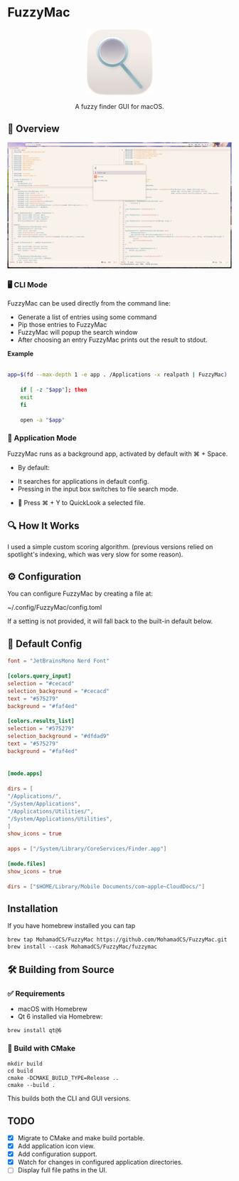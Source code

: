 # FuzzyMac

<p align="center">
<img src="./res/app_icon/icon-256x256.png" alt="FuzzyMac Icon" width="150">
</p>

<p align="center">
A fuzzy finder GUI for macOS.
</p>


## 📸 Overview

<p align="center">
<img src="./res/overview.png" alt="FuzzyMac Screenshot">
</p>


###  🖥️ CLI Mode

FuzzyMac can be used directly from the command line:

- Generate a list of entries using some command
- Pip those entries to FuzzyMac
- FuzzyMac will popup the search window
- After choosing an entry FuzzyMac prints out the result to stdout.

**Example**
```bash

app=$(fd --max-depth 1 -e app . /Applications -x realpath | FuzzyMac)

	if [ -z "$app"]; then
	exit
	fi

	open -a "$app"

```

### 🧭 Application Mode

FuzzyMac runs as a background app, activated by default with ⌘ + Space.

- By default:
*	It searches for applications in default config.
*	Pressing <Space> in the input box switches to file search mode.

- 📄 Press ⌘ + Y to QuickLook a selected file.


## 🔍 How It Works
I used a simple custom scoring algorithm.
(previous versions relied on spotlight's indexing, which was very slow for some reason).

## ⚙️ Configuration

You can configure FuzzyMac by creating a file at:

~/.config/FuzzyMac/config.toml

If a setting is not provided, it will fall back to the built-in default below.

## 🔧 Default Config

```toml
font = "JetBrainsMono Nerd Font"

[colors.query_input]
selection = "#cecacd"
selection_background = "#cecacd"
text = "#575279"
background = "#faf4ed"

[colors.results_list]
selection = "#575279"
selection_background = "#dfdad9"
text = "#575279"
background = "#faf4ed"


[mode.apps]

dirs = [
"/Applications/",
"/System/Applications",
"/Applications/Utilities/",
"/System/Applications/Utilities",
]
show_icons = true

apps = ["/System/Library/CoreServices/Finder.app"]

[mode.files]
show_icons = true

dirs = ["$HOME/Library/Mobile Documents/com~apple~CloudDocs/"]
```


## Installation
If you have homebrew installed you can tap

```shell
brew tap MohamadCS/FuzzyMac https://github.com/MohamadCS/FuzzyMac.git
brew install --cask MohamadCS/FuzzyMac/fuzzymac

```


## 🛠️ Building from Source

### ✅ Requirements
-	macOS with Homebrew
-	Qt 6 installed via Homebrew:
```
brew install qt@6
```

### 🔨 Build with CMake

```
mkdir build
cd build
cmake -DCMAKE_BUILD_TYPE=Release ..
cmake --build .
```

This builds both the CLI and GUI versions.


## TODO
- [x] Migrate to CMake and make build portable.
- [x] Add application icon view.
- [x] Add configuration support.
- [x] Watch for changes in configured application directories.
- [ ] Display full file paths in the UI.
